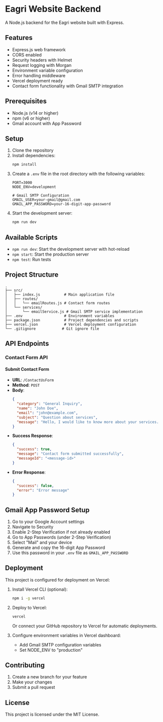 # Eagri Website Backend

A Node.js backend for the Eagri website built with Express.

## Features

- Express.js web framework
- CORS enabled
- Security headers with Helmet
- Request logging with Morgan
- Environment variable configuration
- Error handling middleware
- Vercel deployment ready
- Contact form functionality with Gmail SMTP integration

## Prerequisites

- Node.js (v14 or higher)
- npm (v6 or higher)
- Gmail account with App Password

## Setup

1. Clone the repository
2. Install dependencies:
   ```bash
   npm install
   ```
3. Create a `.env` file in the root directory with the following variables:
   ```
   PORT=3000
   NODE_ENV=development
   
   # Gmail SMTP Configuration
   GMAIL_USER=your-gmail@gmail.com
   GMAIL_APP_PASSWORD=your-16-digit-app-password
   ```
4. Start the development server:
   ```bash
   npm run dev
   ```

## Available Scripts

- `npm run dev`: Start the development server with hot-reload
- `npm start`: Start the production server
- `npm test`: Run tests

## Project Structure

```
.
├── src/
│   ├── index.js           # Main application file
│   ├── routes/
│   │   └── emailRoutes.js # Contact form routes
│   └── services/
│       └── emailService.js # Gmail SMTP service implementation
├── .env                   # Environment variables
├── package.json           # Project dependencies and scripts
├── vercel.json            # Vercel deployment configuration
└── .gitignore            # Git ignore file
```

## API Endpoints

### Contact Form API

#### Submit Contact Form
- **URL**: `/ContactUsForm`
- **Method**: `POST`
- **Body**:
  ```json
  {
    "category": "General Inquiry",
    "name": "John Doe",
    "email": "john@example.com",
    "subject": "Question about services",
    "message": "Hello, I would like to know more about your services."
  }
  ```
- **Success Response**:
  ```json
  {
    "success": true,
    "message": "Contact form submitted successfully",
    "messageId": "<message-id>"
  }
  ```
- **Error Response**:
  ```json
  {
    "success": false,
    "error": "Error message"
  }
  ```

## Gmail App Password Setup

1. Go to your Google Account settings
2. Navigate to Security
3. Enable 2-Step Verification if not already enabled
4. Go to App Passwords (under 2-Step Verification)
5. Select "Mail" and your device
6. Generate and copy the 16-digit App Password
7. Use this password in your `.env` file as `GMAIL_APP_PASSWORD`

## Deployment

This project is configured for deployment on Vercel:

1. Install Vercel CLI (optional):
   ```bash
   npm i -g vercel
   ```

2. Deploy to Vercel:
   ```bash
   vercel
   ```

   Or connect your GitHub repository to Vercel for automatic deployments.

3. Configure environment variables in Vercel dashboard:
   - Add Gmail SMTP configuration variables
   - Set NODE_ENV to "production"

## Contributing

1. Create a new branch for your feature
2. Make your changes
3. Submit a pull request

## License

This project is licensed under the MIT License. 